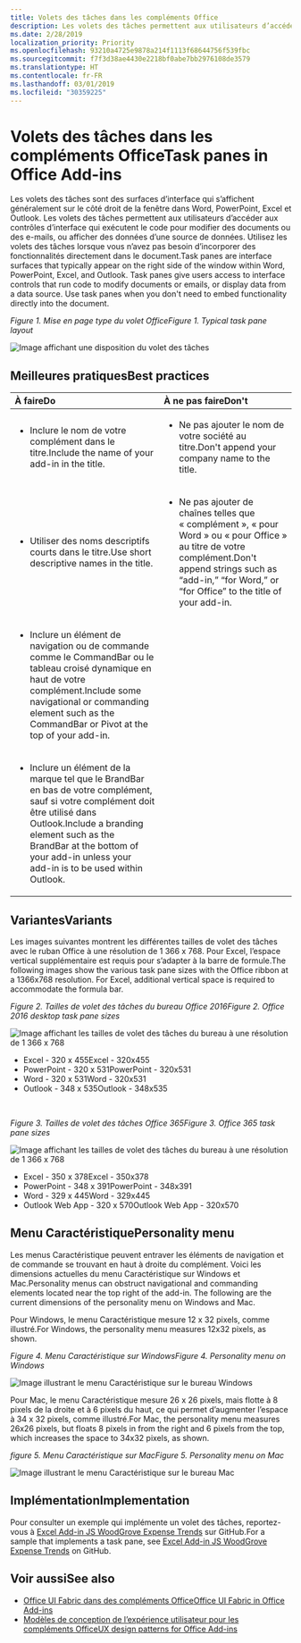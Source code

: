```yaml
---
title: Volets des tâches dans les compléments Office
description: Les volets des tâches permettent aux utilisateurs d’accéder aux contrôles d’interface qui exécutent le code pour modifier des documents ou des e-mails, ou afficher des données d’une source de données.
ms.date: 2/28/2019
localization_priority: Priority
ms.openlocfilehash: 93210a4725e9878a214f1113f68644756f539fbc
ms.sourcegitcommit: f7f3d38ae4430e2218bf0abe7bb2976108de3579
ms.translationtype: HT
ms.contentlocale: fr-FR
ms.lasthandoff: 03/01/2019
ms.locfileid: "30359225"
---
```

# <a name="task-panes-in-office-add-ins"></a><span data-ttu-id="c9da7-103">Volets des tâches dans les compléments Office</span><span class="sxs-lookup"><span data-stu-id="c9da7-103">Task panes in Office Add-ins</span></span>
 
<span data-ttu-id="c9da7-p101">Les volets des tâches sont des surfaces d’interface qui s’affichent généralement sur le côté droit de la fenêtre dans Word, PowerPoint, Excel et Outlook. Les volets des tâches permettent aux utilisateurs d’accéder aux contrôles d’interface qui exécutent le code pour modifier des documents ou des e-mails, ou afficher des données d’une source de données. Utilisez les volets des tâches lorsque vous n’avez pas besoin d’incorporer des fonctionnalités directement dans le document.</span><span class="sxs-lookup"><span data-stu-id="c9da7-p101">Task panes are interface surfaces that typically appear on the right side of the window within Word, PowerPoint, Excel, and Outlook. Task panes give users access to interface controls that run code to modify documents or emails, or display data from a data source. Use task panes when you don't need to embed functionality directly into the document.</span></span>

<span data-ttu-id="c9da7-107">*Figure 1. Mise en page type du volet Office*</span><span class="sxs-lookup"><span data-stu-id="c9da7-107">*Figure 1. Typical task pane layout*</span></span>

![Image affichant une disposition du volet des tâches](../images/overview-with-app-task-pane.png)

## <a name="best-practices"></a><span data-ttu-id="c9da7-109">Meilleures pratiques</span><span class="sxs-lookup"><span data-stu-id="c9da7-109">Best practices</span></span>

|<span data-ttu-id="c9da7-110">**À faire**</span><span class="sxs-lookup"><span data-stu-id="c9da7-110">**Do**</span></span>|<span data-ttu-id="c9da7-111">**À ne pas faire**</span><span class="sxs-lookup"><span data-stu-id="c9da7-111">**Don't**</span></span>|
|:-----|:--------|
|<ul><li><span data-ttu-id="c9da7-112">Inclure le nom de votre complément dans le titre.</span><span class="sxs-lookup"><span data-stu-id="c9da7-112">Include the name of your add-in in the title.</span></span></li></ul>|<ul><li><span data-ttu-id="c9da7-113">Ne pas ajouter le nom de votre société au titre.</span><span class="sxs-lookup"><span data-stu-id="c9da7-113">Don't append your company name to the title.</span></span></li></ul>|
|<ul><li><span data-ttu-id="c9da7-114">Utiliser des noms descriptifs courts dans le titre.</span><span class="sxs-lookup"><span data-stu-id="c9da7-114">Use short descriptive names in the title.</span></span></li></ul>|<ul><li><span data-ttu-id="c9da7-115">Ne pas ajouter de chaînes telles que « complément », « pour Word » ou « pour Office » au titre de votre complément.</span><span class="sxs-lookup"><span data-stu-id="c9da7-115">Don't append strings such as “add-in,” “for Word,” or “for Office” to the title of your add-in.</span></span></li></ul>|
|<ul><li><span data-ttu-id="c9da7-116">Inclure un élément de navigation ou de commande comme le CommandBar ou le tableau croisé dynamique en haut de votre complément.</span><span class="sxs-lookup"><span data-stu-id="c9da7-116">Include some navigational or commanding element such as the CommandBar or Pivot at the top of your add-in.</span></span></li></ul>||
|<ul><li><span data-ttu-id="c9da7-117">Inclure un élément de la marque tel que le BrandBar en bas de votre complément, sauf si votre complément doit être utilisé dans Outlook.</span><span class="sxs-lookup"><span data-stu-id="c9da7-117">Include a branding element such as the BrandBar at the bottom of your add-in unless your add-in is to be used within Outlook.</span></span></li></ul>||


## <a name="variants"></a><span data-ttu-id="c9da7-118">Variantes</span><span class="sxs-lookup"><span data-stu-id="c9da7-118">Variants</span></span>

<span data-ttu-id="c9da7-p102">Les images suivantes montrent les différentes tailles de volet des tâches avec le ruban Office à une résolution de 1 366 x 768. Pour Excel, l’espace vertical supplémentaire est requis pour s’adapter à la barre de formule.</span><span class="sxs-lookup"><span data-stu-id="c9da7-p102">The following images show the various task pane sizes with the Office ribbon at a 1366x768 resolution. For Excel, additional vertical space is required to accommodate the formula bar.</span></span>  

<span data-ttu-id="c9da7-121">*Figure 2. Tailles de volet des tâches du bureau Office 2016*</span><span class="sxs-lookup"><span data-stu-id="c9da7-121">*Figure 2. Office 2016 desktop task pane sizes*</span></span>

![Image affichant les tailles de volet des tâches du bureau à une résolution de 1 366 x 768](../images/add-in-taskpane-sizes-desktop.png)

- <span data-ttu-id="c9da7-123">Excel - 320 x 455</span><span class="sxs-lookup"><span data-stu-id="c9da7-123">Excel - 320x455</span></span>
- <span data-ttu-id="c9da7-124">PowerPoint - 320 x 531</span><span class="sxs-lookup"><span data-stu-id="c9da7-124">PowerPoint - 320x531</span></span>
- <span data-ttu-id="c9da7-125">Word - 320 x 531</span><span class="sxs-lookup"><span data-stu-id="c9da7-125">Word - 320x531</span></span>
- <span data-ttu-id="c9da7-126">Outlook - 348 x 535</span><span class="sxs-lookup"><span data-stu-id="c9da7-126">Outlook - 348x535</span></span>

<br/>

<span data-ttu-id="c9da7-127">*Figure 3. Tailles de volet des tâches Office 365*</span><span class="sxs-lookup"><span data-stu-id="c9da7-127">*Figure 3. Office 365 task pane sizes*</span></span>

![Image affichant les tailles de volet des tâches du bureau à une résolution de 1 366 x 768](../images/add-in-taskpane-sizes-online.png)

- <span data-ttu-id="c9da7-129">Excel - 350 x 378</span><span class="sxs-lookup"><span data-stu-id="c9da7-129">Excel - 350x378</span></span>
- <span data-ttu-id="c9da7-130">PowerPoint - 348 x 391</span><span class="sxs-lookup"><span data-stu-id="c9da7-130">PowerPoint - 348x391</span></span>
- <span data-ttu-id="c9da7-131">Word - 329 x 445</span><span class="sxs-lookup"><span data-stu-id="c9da7-131">Word - 329x445</span></span>
- <span data-ttu-id="c9da7-132">Outlook Web App - 320 x 570</span><span class="sxs-lookup"><span data-stu-id="c9da7-132">Outlook Web App - 320x570</span></span>

## <a name="personality-menu"></a><span data-ttu-id="c9da7-133">Menu Caractéristique</span><span class="sxs-lookup"><span data-stu-id="c9da7-133">Personality menu</span></span>

<span data-ttu-id="c9da7-p103">Les menus Caractéristique peuvent entraver les éléments de navigation et de commande se trouvant en haut à droite du complément. Voici les dimensions actuelles du menu Caractéristique sur Windows et Mac.</span><span class="sxs-lookup"><span data-stu-id="c9da7-p103">Personality menus can obstruct navigational and commanding elements located near the top right of the add-in. The following are the current dimensions of the personality menu on Windows and Mac.</span></span>

<span data-ttu-id="c9da7-136">Pour Windows, le menu Caractéristique mesure 12 x 32 pixels, comme illustré.</span><span class="sxs-lookup"><span data-stu-id="c9da7-136">For Windows, the personality menu measures 12x32 pixels, as shown.</span></span>

<span data-ttu-id="c9da7-137">*Figure 4. Menu Caractéristique sur Windows*</span><span class="sxs-lookup"><span data-stu-id="c9da7-137">*Figure 4. Personality menu on Windows*</span></span>

![Image illustrant le menu Caractéristique sur le bureau Windows](../images/personality-menu-win.png)

<span data-ttu-id="c9da7-139">Pour Mac, le menu Caractéristique mesure 26 x 26 pixels, mais flotte à 8 pixels de la droite et à 6 pixels du haut, ce qui permet d’augmenter l’espace à 34 x 32 pixels, comme illustré.</span><span class="sxs-lookup"><span data-stu-id="c9da7-139">For Mac, the personality menu measures 26x26 pixels, but floats 8 pixels in from the right and 6 pixels from the top, which increases the space to 34x32 pixels, as shown.</span></span>

<span data-ttu-id="c9da7-140">*figure 5. Menu Caractéristique sur Mac*</span><span class="sxs-lookup"><span data-stu-id="c9da7-140">*Figure 5. Personality menu on Mac*</span></span>

![Image illustrant le menu Caractéristique sur le bureau Mac](../images/personality-menu-mac.png)

## <a name="implementation"></a><span data-ttu-id="c9da7-142">Implémentation</span><span class="sxs-lookup"><span data-stu-id="c9da7-142">Implementation</span></span>

<span data-ttu-id="c9da7-143">Pour consulter un exemple qui implémente un volet des tâches, reportez-vous à [Excel Add-in JS WoodGrove Expense Trends](https://github.com/OfficeDev/Excel-Add-in-WoodGrove-Expense-Trends) sur GitHub.</span><span class="sxs-lookup"><span data-stu-id="c9da7-143">For a sample that implements a task pane, see [Excel Add-in JS WoodGrove Expense Trends](https://github.com/OfficeDev/Excel-Add-in-WoodGrove-Expense-Trends) on GitHub.</span></span> 


## <a name="see-also"></a><span data-ttu-id="c9da7-144">Voir aussi</span><span class="sxs-lookup"><span data-stu-id="c9da7-144">See also</span></span>

- [<span data-ttu-id="c9da7-145">Office UI Fabric dans des compléments Office</span><span class="sxs-lookup"><span data-stu-id="c9da7-145">Office UI Fabric in Office Add-ins</span></span>](office-ui-fabric.md) 
- [<span data-ttu-id="c9da7-146">Modèles de conception de l’expérience utilisateur pour les compléments Office</span><span class="sxs-lookup"><span data-stu-id="c9da7-146">UX design patterns for Office Add-ins</span></span>](../design/ux-design-pattern-templates.md)

